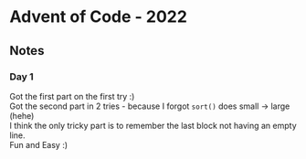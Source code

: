 # Advent of Code - 2022

## Notes

### Day 1
Got the first part on the first try :)  
Got the second part in 2 tries - because I forgot `sort()` does small -> large (hehe)  
I think the only tricky part is to remember the last block not having an empty line.  
Fun and Easy :)  
